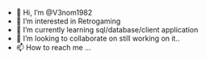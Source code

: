 - 👋 Hi, I’m @V3nom1982
- 👀 I’m interested in Retrogaming
- 🌱 I’m currently learning sql/database/client application
- 💞️ I’m looking to collaborate on still working on it..
- 📫 How to reach me ...

<!---
V3nom1982/V3nom1982 is a ✨ special ✨ repository because its `README.md` (this file) appears on your GitHub profile.
You can click the Preview link to take a look at your changes.
--->
